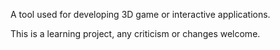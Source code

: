 A tool used for developing 3D game or interactive applications.

This is a learning project, any criticism or changes welcome.
